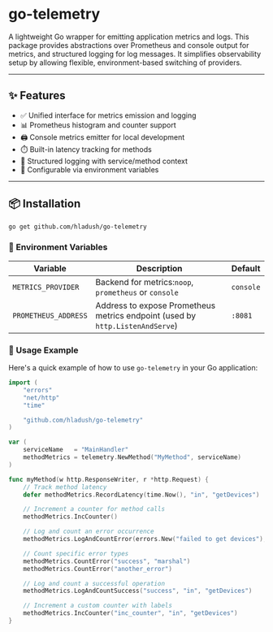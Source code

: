 # go-telemetry

A lightweight Go wrapper for emitting application metrics and logs. This package provides abstractions over Prometheus and console output for metrics, and structured logging for log messages. It simplifies observability setup by allowing flexible, environment-based switching of providers.

---

## ✨ Features

- ✅ Unified interface for metrics emission and logging
- 📊 Prometheus histogram and counter support
- 🖨️ Console metrics emitter for local development
- ⏱️ Built-in latency tracking for methods
- 📄 Structured logging with service/method context
- 🔁 Configurable via environment variables

---

## 📦 Installation

```bash
go get github.com/hladush/go-telemetry
```


### 🧩 Environment Variables
| Variable             | Description                                                                   | Default   |
| -------------------- | ----------------------------------------------------------------------------- | --------- |
| `METRICS_PROVIDER`   | Backend for metrics:`noop`, `prometheus` or `console`                         | `console` |
| `PROMETHEUS_ADDRESS` | Address to expose Prometheus metrics endpoint (used by `http.ListenAndServe`) | `:8081`   |


### 🚀 Usage Example

Here's a quick example of how to use `go-telemetry` in your Go application:

```go
import (
    "errors"
    "net/http"
    "time"

    "github.com/hladush/go-telemetry"
)

var (
    serviceName   = "MainHandler"
    methodMetrics = telemetry.NewMethod("MyMethod", serviceName)
)

func myMethod(w http.ResponseWriter, r *http.Request) {
    // Track method latency
    defer methodMetrics.RecordLatency(time.Now(), "in", "getDevices")

    // Increment a counter for method calls
    methodMetrics.IncCounter()

    // Log and count an error occurrence
    methodMetrics.LogAndCountError(errors.New("failed to get devices"), "marshal")

    // Count specific error types
    methodMetrics.CountError("success", "marshal")
    methodMetrics.CountError("another_error")

    // Log and count a successful operation
    methodMetrics.LogAndCountSuccess("success", "in", "getDevices")

    // Increment a custom counter with labels
    methodMetrics.IncCounter("inc_counter", "in", "getDevices")
}
```
